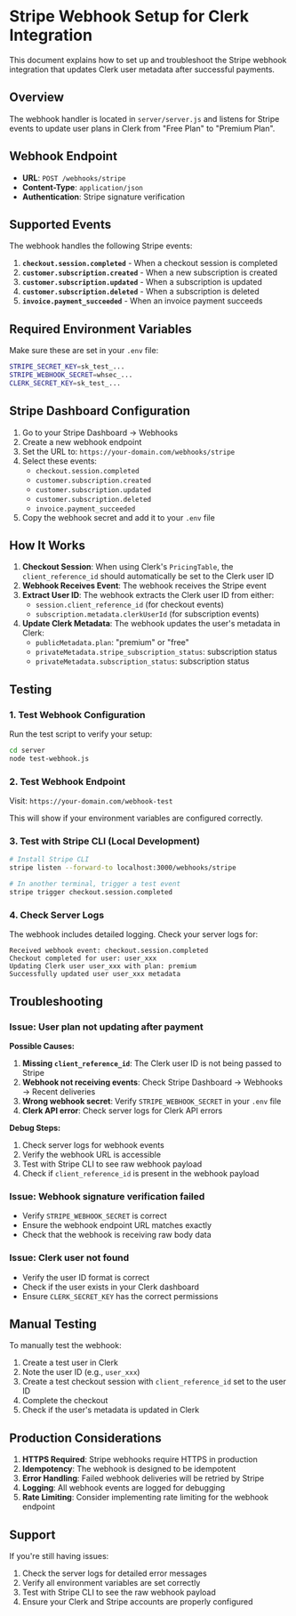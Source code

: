 # Stripe Webhook Setup for Clerk Integration

This document explains how to set up and troubleshoot the Stripe webhook integration that updates Clerk user metadata after successful payments.

## Overview

The webhook handler is located in `server/server.js` and listens for Stripe events to update user plans in Clerk from "Free Plan" to "Premium Plan".

## Webhook Endpoint

- **URL**: `POST /webhooks/stripe`
- **Content-Type**: `application/json`
- **Authentication**: Stripe signature verification

## Supported Events

The webhook handles the following Stripe events:

1. **`checkout.session.completed`** - When a checkout session is completed
2. **`customer.subscription.created`** - When a new subscription is created
3. **`customer.subscription.updated`** - When a subscription is updated
4. **`customer.subscription.deleted`** - When a subscription is deleted
5. **`invoice.payment_succeeded`** - When an invoice payment succeeds

## Required Environment Variables

Make sure these are set in your `.env` file:

```bash
STRIPE_SECRET_KEY=sk_test_...
STRIPE_WEBHOOK_SECRET=whsec_...
CLERK_SECRET_KEY=sk_test_...
```

## Stripe Dashboard Configuration

1. Go to your Stripe Dashboard → Webhooks
2. Create a new webhook endpoint
3. Set the URL to: `https://your-domain.com/webhooks/stripe`
4. Select these events:
   - `checkout.session.completed`
   - `customer.subscription.created`
   - `customer.subscription.updated`
   - `customer.subscription.deleted`
   - `invoice.payment_succeeded`
5. Copy the webhook secret and add it to your `.env` file

## How It Works

1. **Checkout Session**: When using Clerk's `PricingTable`, the `client_reference_id` should automatically be set to the Clerk user ID
2. **Webhook Receives Event**: The webhook receives the Stripe event
3. **Extract User ID**: The webhook extracts the Clerk user ID from either:
   - `session.client_reference_id` (for checkout events)
   - `subscription.metadata.clerkUserId` (for subscription events)
4. **Update Clerk Metadata**: The webhook updates the user's metadata in Clerk:
   - `publicMetadata.plan`: "premium" or "free"
   - `privateMetadata.stripe_subscription_status`: subscription status
   - `privateMetadata.subscription_status`: subscription status

## Testing

### 1. Test Webhook Configuration

Run the test script to verify your setup:

```bash
cd server
node test-webhook.js
```

### 2. Test Webhook Endpoint

Visit: `https://your-domain.com/webhook-test`

This will show if your environment variables are configured correctly.

### 3. Test with Stripe CLI (Local Development)

```bash
# Install Stripe CLI
stripe listen --forward-to localhost:3000/webhooks/stripe

# In another terminal, trigger a test event
stripe trigger checkout.session.completed
```

### 4. Check Server Logs

The webhook includes detailed logging. Check your server logs for:

```
Received webhook event: checkout.session.completed
Checkout completed for user: user_xxx
Updating Clerk user user_xxx with plan: premium
Successfully updated user user_xxx metadata
```

## Troubleshooting

### Issue: User plan not updating after payment

**Possible Causes:**

1. **Missing `client_reference_id`**: The Clerk user ID is not being passed to Stripe
2. **Webhook not receiving events**: Check Stripe Dashboard → Webhooks → Recent deliveries
3. **Wrong webhook secret**: Verify `STRIPE_WEBHOOK_SECRET` in your `.env` file
4. **Clerk API error**: Check server logs for Clerk API errors

**Debug Steps:**

1. Check server logs for webhook events
2. Verify the webhook URL is accessible
3. Test with Stripe CLI to see raw webhook payload
4. Check if `client_reference_id` is present in the webhook payload

### Issue: Webhook signature verification failed

- Verify `STRIPE_WEBHOOK_SECRET` is correct
- Ensure the webhook endpoint URL matches exactly
- Check that the webhook is receiving raw body data

### Issue: Clerk user not found

- Verify the user ID format is correct
- Check if the user exists in your Clerk dashboard
- Ensure `CLERK_SECRET_KEY` has the correct permissions

## Manual Testing

To manually test the webhook:

1. Create a test user in Clerk
2. Note the user ID (e.g., `user_xxx`)
3. Create a test checkout session with `client_reference_id` set to the user ID
4. Complete the checkout
5. Check if the user's metadata is updated in Clerk

## Production Considerations

1. **HTTPS Required**: Stripe webhooks require HTTPS in production
2. **Idempotency**: The webhook is designed to be idempotent
3. **Error Handling**: Failed webhook deliveries will be retried by Stripe
4. **Logging**: All webhook events are logged for debugging
5. **Rate Limiting**: Consider implementing rate limiting for the webhook endpoint

## Support

If you're still having issues:

1. Check the server logs for detailed error messages
2. Verify all environment variables are set correctly
3. Test with Stripe CLI to see the raw webhook payload
4. Ensure your Clerk and Stripe accounts are properly configured
